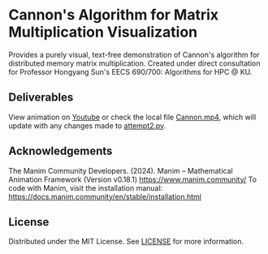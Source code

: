 # Cannon's Algorithm for Matrix Multiplication Visualization

Provides a purely visual, text-free demonstration of Cannon's algorithm for distributed memory matrix multiplication. Created under direct consultation for Professor Hongyang Sun's EECS 690/700: Algorithms for HPC @ KU. 

## Deliverables
View animation on [Youtube]([www.youtube.com](https://youtu.be/MRqcUdIfZno))
or check the local file [Cannon.mp4](media/videos/attempt2/1080p60/Cannon.mp4), which will update with any changes made to [attempt2.py](attempt2.py).

## Acknowledgements 
The Manim Community Developers. (2024). Manim – Mathematical Animation Framework (Version v0.18.1) https://www.manim.community/
To code with Manim, visit the installation manual: https://docs.manim.community/en/stable/installation.html

## License

Distributed under the MIT License. See [LICENSE](LICENSE.md) for more information.

